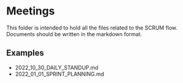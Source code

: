# Meetings

This folder is intended to hold all the files related to the SCRUM flow.  
Documents should be written in the markdown format.

## Examples

- 2022_10_30_DAILY_STANDUP.md
- 2022_01_01_SPRINT_PLANNING.md
